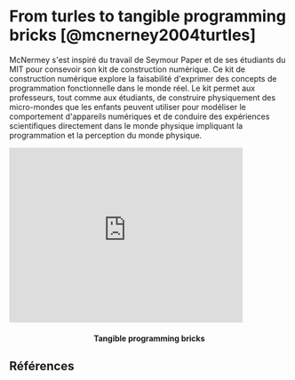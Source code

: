 # From turles to tangible programming bricks [@mcnerney2004turtles]

McNermey s'est inspiré du travail de Seymour Paper et de ses étudiants du MIT pour consevoir son kit de construction numérique.
Ce kit de construction numérique explore la faisabilité d'exprimer des concepts de programmation fonctionnelle dans le monde réel. Le kit permet aux professeurs, tout comme aux étudiants, de construire physiquement des micro-mondes que les enfants peuvent utiliser pour modéliser le comportement d'appareils numériques et de conduire des expériences scientifiques directement dans le monde physique impliquant la programmation et la perception du monde physique.

<iframe width="420" height="315" src="https://www.youtube.com/embed/kRTsk7SAKMs" frameborder="0" allowfullscreen></iframe>
<h4 style="text-align:center">Tangible programming bricks</h4>

## Références 